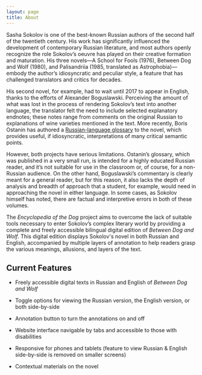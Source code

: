 ```yaml
---
layout: page
title: About
---
```


Sasha Sokolov is one of the best-known Russian authors of the second half of the twentieth century. His work has significantly influenced the development of contemporary Russian literature, and most authors openly recognize the role Sokolov’s oeuvre has played on their creative formation and maturation. His three novels—A School for Fools (1976), Between Dog and Wolf (1980), and Palisandriia (1985, translated as Astrophobia)—embody the author’s idiosyncratic and peculiar style, a feature that has challenged translators and critics for decades. 

His second novel, for example, had to wait until 2017 to appear in English, thanks to the efforts of Alexander Boguslawski. Perceiving the amount of what was lost in the process of rendering Sokolov’s text into another language, the translator felt the need to include selected explanatory endnotes; these notes range from comments on the original Russian to explanations of wine varieties mentioned in the text. More recently, Boris Ostanin has authored a [Russian-language glossary](https://www.labirint.ru/books/763563/) to the novel, which provides useful, if idiosyncratic, interpretations of many critical semantic points.  

However, both projects have serious limitations. Ostanin’s glossary, which was published in a very small run, is intended for a highly educated Russian reader, and it’s not suitable for use in the classroom or, of course, for a non- Russian audience. On the other hand, Boguslawski’s commentary is clearly meant for a general reader, but for this reason, it also lacks the depth of analysis and breadth of approach that a student, for example, would need in approaching the novel in either language. In some cases, as Sokolov himself has noted, there are factual and interpretive errors in both of these volumes. 

The *Encyclopedia of the Dog* project aims to overcome the lack of suitable tools necessary to enter Sokolov’s complex literary world by providing a complete and freely accessible bilingual digital edition of *Between Dog and Wolf*. This digital edition displays Sokolov's novel in both Russian and English, accompanied by multiple layers of annotation to help readers grasp the various meanings, allusions, and layers of the text. 

## Current Features

- Freely accessible digital texts in Russian and English of *Between Dog and Wolf* 

- Toggle options for viewing the Russian version, the English version, or both side-by-side 

- Annotation button to turn the annotations on and off 

- Website interface navigable by tabs and accessible to those with disabilities 

- Responsive for phones and tablets (feature to view Russian & English side-by-side is removed on smaller screens)

- Contextual materials on the novel

